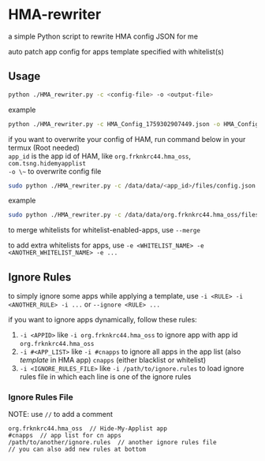 # HMA-rewriter

a simple Python script to rewrite HMA config JSON for me

auto patch app config for apps template specified with whitelist(s)

## Usage
```sh
python ./HMA_rewriter.py -c <config-file> -o <output-file>
```

example
```sh
python ./HMA_rewriter.py -c HMA_Config_1759302907449.json -o HMA_Config_1759302907449.patched.json
```

if you want to overwrite your config of HAM, run command below in your termux (Root needed) \
`app_id` is the app id of HAM, like `org.frknkrc44.hma_oss`, `com.tsng.hidemyapplist` \
`-o \~` to overwrite config file

```sh
sudo python ./HMA_rewriter.py -c /data/data/<app_id>/files/config.json -o \~
```

example
```sh
sudo python ./HMA_rewriter.py -c /data/data/org.frknkrc44.hma_oss/files/config.json -o \~
```

to merge whitelists for whitelist-enabled-apps, use `--merge`

to add extra whitelists for apps, use `-e <WHITELIST_NAME> -e <ANOTHER_WHITELIST_NAME> -e ...`


## Ignore Rules
to simply ignore some apps while applying a template, use `-i <RULE> -i <ANOTHER_RULE> -i ...` or `--ignore <RULE> ...`

if you want to ignore apps dynamically, follow these rules:
1. `-i <APPID>` like `-i org.frknkrc44.hma_oss` to ignore app with app id `org.frknkrc44.hma_oss`
2. `-i #<APP_LIST>` like `-i #cnapps` to ignore all apps in the app list (also *template* in HMA app) `cnapps` (either blacklist or whitelist)
3. `-i <IGNORE_RULES_FILE>` like `-i /path/to/ignore.rules` to load ignore rules file in which each line is one of the ignore rules

### Ignore Rules File
NOTE: use `//` to add a comment

```text
org.frknkrc44.hma_oss  // Hide-My-Applist app
#cnapps  // app list for cn apps
/path/to/another/ignore.rules  // another ignore rules file
// you can also add new rules at bottom
```

